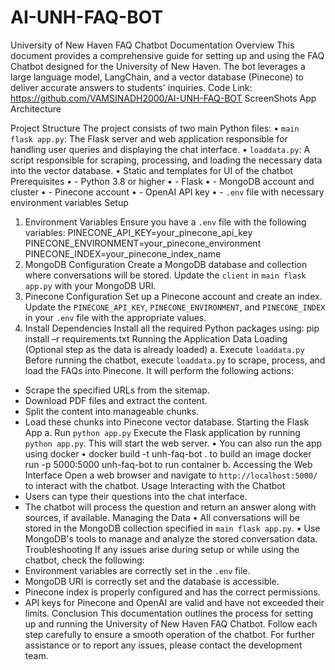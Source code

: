 # AI-UNH-FAQ-BOT

University of New Haven FAQ Chatbot
Documentation
Overview
This document provides a comprehensive guide for setting up and using the
FAQ Chatbot designed for the University of New Haven. The bot leverages a
large language model, LangChain, and a vector database (Pinecone) to
deliver accurate answers to students' inquiries.
Code Link: https://github.com/VAMSINADH2000/AI-UNH-FAQ-BOT
ScreenShots
App Architecture

Project Structure
The project consists of two main Python files:
• `main flask app.py`: The Flask server and web application responsible
for handling user queries and displaying the chat interface.
• `loaddata.py`: A script responsible for scraping, processing, and
loading the necessary data into the vector database.
• Static and templates for UI of the chatbot
Prerequisites
• - Python 3.8 or higher
• - Flask
• - MongoDB account and cluster
• - Pinecone account
• - OpenAI API key
• - `.env` file with necessary environment variables
Setup
1. Environment Variables
Ensure you have a `.env` file with the following variables:
PINECONE_API_KEY=your_pinecone_api_key
PINECONE_ENVIRONMENT=your_pinecone_environment
PINECONE_INDEX=your_pinecone_index_name 
2. MongoDB Configuration
Create a MongoDB database and collection where conversations will be
stored. Update the `client` in `main flask app.py` with your MongoDB URI.
3. Pinecone Configuration
Set up a Pinecone account and create an index. Update the
`PINECONE_API_KEY`, `PINECONE_ENVIRONMENT`, and `PINECONE_INDEX`
in your `.env` file with the appropriate values.
4. Install Dependencies
Install all the required Python packages using:
pip install –r requirements.txt
Running the Application
Data Loading
(Optional step as the data is already loaded)
a. Execute `loaddata.py`
Before running the chatbot, execute `loaddata.py` to scrape, process, and
load the FAQs into Pinecone. It will perform the following actions:
- Scrape the specified URLs from the sitemap.
- Download PDF files and extract the content.
- Split the content into manageable chunks.
- Load these chunks into Pinecone vector database.
Starting the Flask App
a. Run `python app.py`
Execute the Flask application by running `python app.py`. This will start the
web server.
• You can also run the app using docker
• docker build -t unh-faq-bot . to build an image
docker run -p 5000:5000 unh-faq-bot to run container
b. Accessing the Web Interface
Open a web browser and navigate to `http://localhost:5000/` to interact
with the chatbot.
Usage
Interacting with the Chatbot
- Users can type their questions into the chat interface.
- The chatbot will process the question and return an answer along with
sources, if available.
Managing the Data
• All conversations will be stored in the MongoDB collection specified in
`main flask app.py`.
• Use MongoDB's tools to manage and analyze the stored conversation
data.
Troubleshooting
If any issues arise during setup or while using the chatbot, check the
following:
- Environment variables are correctly set in the `.env` file.
- MongoDB URI is correctly set and the database is accessible.
- Pinecone index is properly configured and has the correct permissions.
- API keys for Pinecone and OpenAI are valid and have not exceeded their
limits.
Conclusion
This documentation outlines the process for setting up and running the
University of New Haven FAQ Chatbot. Follow each step carefully to ensure
a smooth operation of the chatbot. For further assistance or to report any
issues, please contact the development team.
